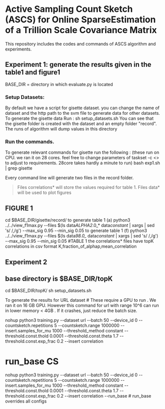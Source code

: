 # Active Sampling Count Sketch (ASCS) for Online SparseEstimation of a Trillion Scale Covariance Matrix
This repository includes the codes and commands of ASCS algorithm and experiments.

## Experiment 1: generate the results given in the table1 and figure1
BASE_DIR = directory in which evaluate.py is located

### Setup Datasets: 
By default we have a script for gisette dataset. you can change the name of dataset and the http path to the svm file to generate data for other datasets. To generate the gisette data
Run :
sh  setup_datasets.sh
You can see that the gisette folder is created with the dataset and an empty folder "record". The runs of algorithm will dump values in this directory

### Run the commands.
To generate relevant commands for gisette run the following :  (these run on CPU. we ran it on 28 cores. feel free to change parameters of taskset -c <> to adjust to requirements. 28core takes hardly a minute to run)
bash exp1.sh | grep gisette

Every command line will generate two files in the record folder.
> Files correlations* will store the values required for table 1.
> Files data* will be used to plot figures


## FIGURE 1
cd $BASE_DIR/gisette/record/
to generate table 1 (a)
python3 ../../view_f1max.py --files $(ls data*ALPHA2*.0_* data*constant* | xargs | sed 's/ /,/g') --max_sig 0.95 --min_sig 0.05
to generate table 1 (f)
python3 ../../view_f1max.py --files $(ls data*98.0_* data*constant* | xargs | sed 's/ /,/g') --max_sig 0.95 --min_sig 0.05
#TABLE 1
the correlations* files have topK correlations in csv format K,fraction_of_alphap,mean_correlation


## Experiment 2
## base directory is $BASE_DIR/topK
cd $BASE_DIR/topK/
sh setup_datasets.sh

To generate the results for URL dataset # These require  a GPU to run . We ran it on 16 GB GPU. However this command for url with range 10^6 can run in lower memory < 4GB . If it crashes, just reduce the batch size.

nohup python3 training.py --dataset url --batch 50 --device_id 0 --countsketch.repetitions 5 --countsketch.range 1000000 --insert.samples_for_mu 1000 --threshold_method constant --threshold.const.thold 0.0001 --threshold.const.theta 1.7 --threshold.const.exp_frac 0.2 --insert correlation
# run_base CS
nohup python3 training.py --dataset url --batch 50 --device_id 0 --countsketch.repetitions 5 --countsketch.range 1000000 --insert.samples_for_mu 1000 --threshold_method constant --threshold.const.thold 0.0001 --threshold.const.theta 1.7 --threshold.const.exp_frac 0.2 --insert correlation --run_base # run_base overrides all configs


